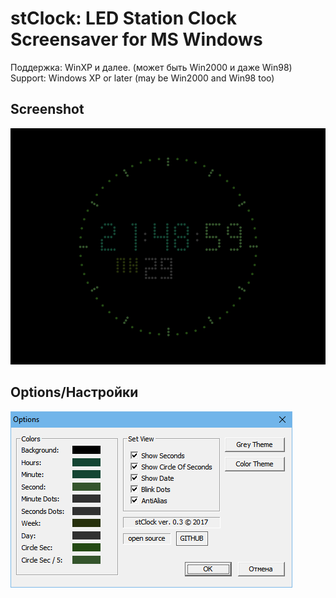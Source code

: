 
# stClock: LED Station Clock Screensaver for MS Windows 

Поддержка: WinXP и далее.  (может быть Win2000 и даже Win98)
Support: Windows XP or later (may be Win2000 and Win98 too)

## Screenshot
![screensot1](https://raw.githubusercontent.com/rty65tt/stClock.scr/master/screenshot1.png  "Screenshot1")

## Options/Настройки
![screensot2](https://raw.githubusercontent.com/rty65tt/stClock.scr/master/screenshot2.png  "Screenshot2")
